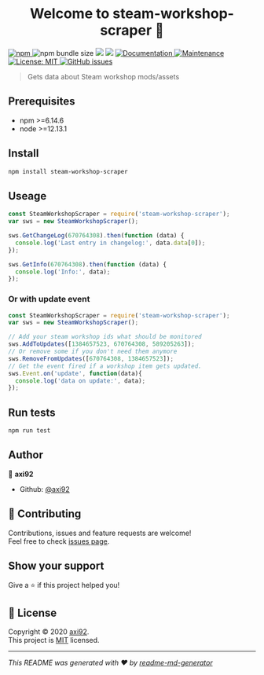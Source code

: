 <h1 align="center">Welcome to steam-workshop-scraper 👋</h1>
<p>
  <a href="https://www.npmjs.com/package/steam-workshop-scraper" target="_blank">
    <img alt="npm" src="https://img.shields.io/npm/v/steam-workshop-scraper">
  </a>
  <img alt="npm bundle size" src="https://img.shields.io/bundlephobia/minzip/steam-workshop-scraper">
  <img src="https://img.shields.io/badge/npm version-%3E%3D6.14.6-blue.svg" />
  <img src="https://img.shields.io/badge/node version-%3E%3D12.13.1-blue.svg" />
  <a href="https://github.com/axi92/steam-workshop-scraper#readme" target="_blank">
    <img alt="Documentation" src="https://img.shields.io/badge/documentation-yes-brightgreen.svg" />
  </a>
  <a href="https://github.com/axi92/steam-workshop-scraper/graphs/commit-activity" target="_blank">
    <img alt="Maintenance" src="https://img.shields.io/badge/Maintained%3F-yes-green.svg" />
  </a>
  <a href="https://github.com/axi92/steam-workshop-scraper/blob/master/LICENSE" target="_blank">
    <img alt="License: MIT" src="https://img.shields.io/github/license/axi92/steam-workshop-scraper" />
  </a>
  <a href="https://github.com/axi92/steam-workshop-scraper/issues" target="_blank">
    <img alt="GitHub issues" src="https://img.shields.io/github/issues/axi92/steam-workshop-scraper">
  </a>
</p>

> Gets data about Steam workshop mods/assets

## Prerequisites

- npm >=6.14.6
- node >=12.13.1

## Install

```sh
npm install steam-workshop-scraper
```

## Useage

```javascript
const SteamWorkshopScraper = require('steam-workshop-scraper');
var sws = new SteamWorkshopScraper();

sws.GetChangeLog(670764308).then(function (data) {
  console.log('Last entry in changelog:', data.data[0]);
});

sws.GetInfo(670764308).then(function (data) {
  console.log('Info:', data);
});
```

### Or with update event

```javascript
const SteamWorkshopScraper = require('steam-workshop-scraper');
var sws = new SteamWorkshopScraper();

// Add your steam workshop ids what should be monitored
sws.AddToUpdates([1384657523, 670764308, 589205263]);
// Or remove some if you don't need them anymore
sws.RemoveFromUpdates([670764308, 1384657523]);
// Get the event fired if a workshop item gets updated.
sws.Event.on('update', function(data){
  console.log('data on update:', data);
});
```

## Run tests

```sh
npm run test
```

## Author

👤 **axi92**

* Github: [@axi92](https://github.com/axi92)

## 🤝 Contributing

Contributions, issues and feature requests are welcome!<br />Feel free to check [issues page](https://github.com/axi92/steam-workshop-scraper/issues).

## Show your support

Give a ⭐️ if this project helped you!

## 📝 License

Copyright © 2020 [axi92](https://github.com/axi92).<br />
This project is [MIT](https://github.com/axi92/steam-workshop-scraper/blob/master/LICENSE) licensed.

***
_This README was generated with ❤️ by [readme-md-generator](https://github.com/kefranabg/readme-md-generator)_